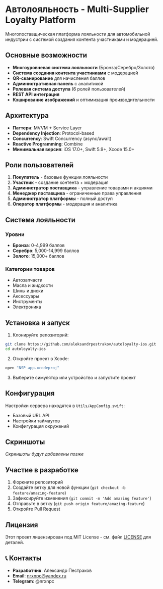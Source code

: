 # Автолояльность - Multi-Supplier Loyalty Platform

Многопоставщическая платформа лояльности для автомобильной индустрии с системой создания контента участниками и модерацией.

## Основные возможности

- **Многоуровневая система лояльности** (Бронза/Серебро/Золото)
- **Система создания контента участниками** с модерацией
- **QR-сканирование** для начисления баллов
- **Административная панель** с аналитикой
- **Ролевая система доступа** (6 ролей пользователей)
- **REST API интеграция**
- **Кэширование изображений** и оптимизация производительности

## Архитектура

- **Паттерн**: MVVM + Service Layer
- **Dependency Injection**: Protocol-based
- **Concurrency**: Swift Concurrency (async/await)
- **Reactive Programming**: Combine
- **Минимальная версия**: iOS 17.0+, Swift 5.9+, Xcode 15.0+

## Роли пользователей

1. **Покупатель** - базовые функции лояльности
2. **Участник** - создание контента + модерация
3. **Администратор поставщика** - управление товарами и акциями
4. **Менеджер поставщика** - ограниченные права управления
5. **Администратор платформы** - полный доступ
6. **Оператор платформы** - модерация и аналитика

## Система лояльности

### Уровни
- **Бронза**: 0-4,999 баллов
- **Серебро**: 5,000-14,999 баллов  
- **Золото**: 15,000+ баллов

### Категории товаров
- Автозапчасти
- Масла и жидкости
- Шины и диски
- Аксессуары
- Инструменты
- Электроника

## Установка и запуск

1. Клонируйте репозиторий:
```bash
git clone https://github.com/aleksandrpestrakov/autoloyalty-ios.git
cd autoloyalty-ios
```

2. Откройте проект в Xcode:
```bash
open "NSP app.xcodeproj"
```

3. Выберите симулятор или устройство и запустите проект

## Конфигурация

Настройки сервера находятся в `Utils/AppConfig.swift`:
- Базовый URL API
- Настройки таймаутов
- Конфигурация окружений

## Скриншоты

*Скриншоты будут добавлены позже*

## Участие в разработке

1. Форкните репозиторий
2. Создайте ветку для новой функции (`git checkout -b feature/amazing-feature`)
3. Зафиксируйте изменения (`git commit -m 'Add amazing feature'`)
4. Отправьте в ветку (`git push origin feature/amazing-feature`)
5. Откройте Pull Request

## Лицензия

Этот проект лицензирован под MIT License - см. файл [LICENSE](LICENSE) для деталей.

## 📞 Контакты

- **Разработчик**: Александр Пестраков
- **Email**: nrxnpc@yandex.ru
- **Telegram**: @nrxnpc
